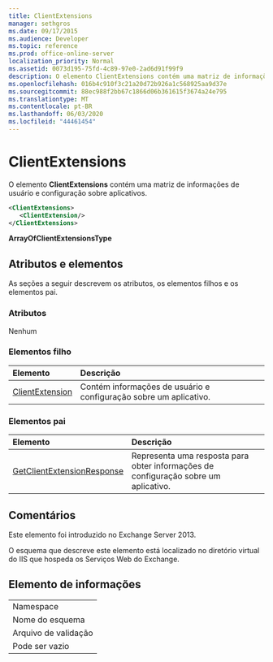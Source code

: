 ```yaml
---
title: ClientExtensions
manager: sethgros
ms.date: 09/17/2015
ms.audience: Developer
ms.topic: reference
ms.prod: office-online-server
localization_priority: Normal
ms.assetid: 0073d195-75fd-4c89-97e0-2ad6d91f99f9
description: O elemento ClientExtensions contém uma matriz de informações de usuário e configuração sobre aplicativos.
ms.openlocfilehash: 016b4c910f3c21a20d72b926a1c568925aa9d37e
ms.sourcegitcommit: 88ec988f2bb67c1866d06b361615f3674a24e795
ms.translationtype: MT
ms.contentlocale: pt-BR
ms.lasthandoff: 06/03/2020
ms.locfileid: "44461454"
---
```

# <a name="clientextensions"></a>ClientExtensions

O elemento **ClientExtensions** contém uma matriz de informações de usuário e configuração sobre aplicativos. 
  
```XML
<ClientExtensions>
   <ClientExtension/>
</ClientExtensions>
```

 **ArrayOfClientExtensionsType**
## <a name="attributes-and-elements"></a>Atributos e elementos

As seções a seguir descrevem os atributos, os elementos filhos e os elementos pai.
  
### <a name="attributes"></a>Atributos

Nenhum
  
### <a name="child-elements"></a>Elementos filho

|**Elemento**|**Descrição**|
|:-----|:-----|
|[ClientExtension](clientextension.md) <br/> |Contém informações de usuário e configuração sobre um aplicativo.  <br/> |
   
### <a name="parent-elements"></a>Elementos pai

|**Elemento**|**Descrição**|
|:-----|:-----|
|[GetClientExtensionResponse](getclientextensionresponse.md) <br/> |Representa uma resposta para obter informações de configuração sobre um aplicativo.  <br/> |
   
## <a name="remarks"></a>Comentários

Este elemento foi introduzido no Exchange Server 2013.
  
O esquema que descreve este elemento está localizado no diretório virtual do IIS que hospeda os Serviços Web do Exchange.
  
## <a name="element-information"></a>Elemento de informações

||
|:-----|
|Namespace  <br/> |
|Nome do esquema  <br/> |
|Arquivo de validação  <br/> |
|Pode ser vazio  <br/> |
   

